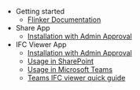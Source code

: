 - Getting started
  - [Flinker Documentation](README)
- Share App
  - [Installation with Admin Approval](installation)
- IFC Viewer App
  - [Installation with Admin Approval](viewer-app-installation-with-admin-approval)
  - [Usage in SharePoint](using-ifc-viewer-in-sharepoint)
  - [Usage in Microsoft Teams](adding-ifc-viewer-app-from-sharepoint-to-teams)
  - [Teams IFC viewer quick guide](teams-ifc-viewer-quick-guide)
